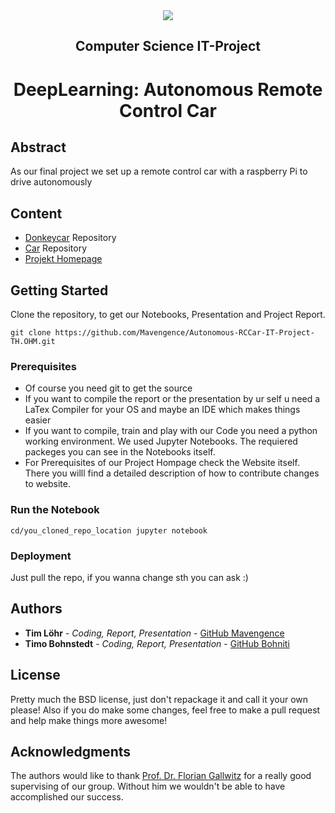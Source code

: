 <div style="border-bottom:none;">
  <div align="center"> 
    <img style="border-bottom:none;" sizes="200px" src="https://upload.wikimedia.org/wikipedia/commons/2/25/TH-Nuernberg-Logo.jpeg">
    <h2>Computer Science IT-Project</h2>
    <h1>DeepLearning: Autonomous Remote Control Car</h1>
  </div>
</div>

## Abstract
As our final project we set up a remote control car with a raspberry Pi to drive autonomously


## Content

- [Donkeycar](https://github.com/Mavengence/Autonomous-RCCar-IT-Project-TH.OHM/tree/master/donkeycar) Repository
- [Car](https://github.com/Mavengence/Autonomous-RCCar-IT-Project-TH.OHM/tree/master/mycar) Repository
- [Projekt Homepage](https://bohniti.github.io/it-projekt/)

## Getting Started

Clone the repository, to get our Notebooks, Presentation and Project Report.

```
git clone https://github.com/Mavengence/Autonomous-RCCar-IT-Project-TH.OHM.git
```

### Prerequisites

- Of course you need git to get the source
- If you want to compile the report or the presentation by ur self u need a LaTex Compiler for your OS and maybe an IDE which makes things easier
- If you want to compile, train and play with our Code you need a python working environment. We used Jupyter Notebooks. The requiered packeges you can see in the Notebooks itself.
- For Prerequisites of our Project Hompage check the Website itself. There you willl find a detailed description of how to contribute changes to website. 

### Run the Notebook

```
cd/you_cloned_repo_location jupyter notebook
```

### Deployment

Just pull the repo, if you wanna change sth you can ask :)

## Authors

* **Tim Löhr** - *Coding, Report, Presentation* - [GitHub Mavengence](https://github.com/Mavengence)
* **Timo Bohnstedt** - *Coding, Report, Presentation* - [GitHub Bohniti](https://github.com/bohniti)

## License

Pretty much the BSD license, just don't repackage it and call it your own please!
Also if you do make some changes, feel free to make a pull request and help make things more awesome!

## Acknowledgments

The authors would like to thank [Prof. Dr. Florian Gallwitz](https://www.th-nuernberg.de/person/gallwitz-florian/) for a really good supervising of our group. Without him we wouldn't be able to have accomplished our success.
